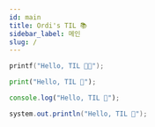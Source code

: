 ```yaml
---
id: main
title: Ordi's TIL 📚
sidebar_label: 메인
slug: /
---
```


```c
printf("Hello, TIL 👨‍💻");
```

```python
print("Hello, TIL 🥳");
```

```javascript
console.log("Hello, TIL 🌳");
```

```java
system.out.println("Hello, TIL 🤪");
```
